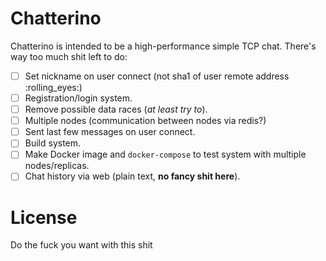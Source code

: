 # Chatterino
Chatterino is intended to be a high-performance simple TCP chat.
There's way too much shit left to do:

 - [ ] Set nickname on user connect (not sha1 of user remote address :rolling_eyes:)
 - [ ] Registration/login system.
 - [ ] Remove possible data races (*at least try to*).
 - [ ] Multiple nodes (communication between nodes via redis?)
 - [ ] Sent last few messages on user connect.
 - [ ] Build system.
 - [ ] Make Docker image and `docker-compose` to test system with multiple nodes/replicas.
 - [ ] Chat history via web (plain text, **no fancy shit here**).
 
 # License
 Do the fuck you want with this shit